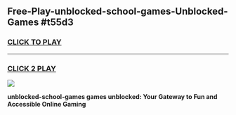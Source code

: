 
## Free-Play-unblocked-school-games-Unblocked-Games #t55d3
<h3>
<a href="https://news.freeplayer.one?title=unblocked-school-games&ref=8M">CLICK TO PLAY</a></h3>
<hr>

<h3>
<a href="https://news.freeplayer.one?title=unblocked-school-games&ref=8M">CLICK 2 PLAY</a>
  
</h3>

<a href="https://news.freeplayer.one?title=unblocked-school-games&ref=8M"><img src="https://clearcache.store/games.png"></a>


**unblocked-school-games games unblocked: Your Gateway to Fun and Accessible Online Gaming**
